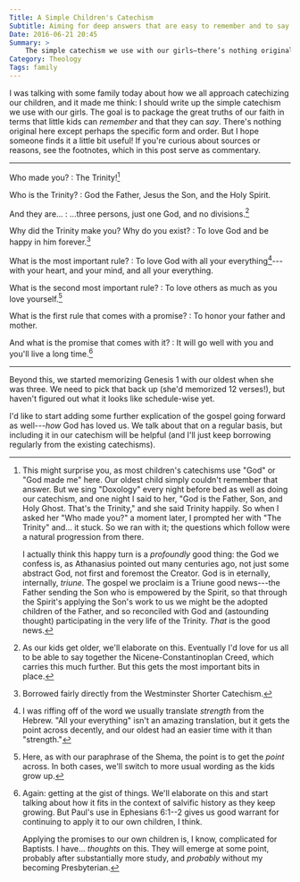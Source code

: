 ```yaml
---
Title: A Simple Children's Catechism
Subtitle: Aiming for deep answers that are easy to remember and to say.
Date: 2016-06-21 20:45
Summary: >
    The simple catechism we use with our girls—there’s nothing original here except perhaps the specific form and order. But I hope someone finds it useful! The aim is deep answers that are easy for little kids to remember and to say.
Category: Theology
Tags: family
---
```


I was talking with some family today about how we all approach catechizing our children, and it made me think: I should write up the simple catechism we use with our girls. The goal is to package the great truths of our faith in terms that little kids can *remember* and that they can *say*. There's nothing original here except perhaps the specific form and order. But I hope someone finds it a little bit useful! If you're curious about sources or reasons, see the footnotes, which in this post serve as commentary.

---

Who made you?
:   The Trinity![^trinity]

Who is the Trinity?
:   God the Father, Jesus the Son, and the Holy Spirit.

And they are...
:   ...three persons, just one God, and no divisions.[^creed]

Why did the Trinity make you? Why do you exist?
:   To love God and be happy in him forever.[^westminster]

What is the most important rule?
:   To love God with all your everything[^m'od]---with your heart, and your mind, and all your everything.

What is the second most important rule?
:   To love others as much as you love yourself.[^second]

What is the first rule that comes with a promise?
:   To honor your father and mother.

And what is the promise that comes with it?
:   It will go well with you and you'll live a long time.[^land]

---

Beyond this, we started memorizing Genesis 1 with our oldest when she was three. We need to pick that back up (she'd memorized 12 verses!), but haven't figured out what it looks like schedule-wise yet.

I'd like to start adding some further explication of the gospel going forward as well---*how* God has loved us. We talk about that on a regular basis, but including it in our catechism will be helpful (and I'll just keep borrowing regularly from the existing catechisms).

[^trinity]: This might surprise you, as most children's catechisms use "God" or "God made me" here. Our oldest child simply couldn't remember that answer. But we sing "Doxology" every night before bed as well as doing our catechism, and one night I said to her, "God is the Father, Son, and Holy Ghost. That's the Trinity," and she said Trinity happily. So when I asked her "Who made you?" a moment later, I prompted her with "The Trinity" and... it stuck. So we ran with it; the questions which follow were a natural progression from there.

    I actually think this happy turn is a *profoundly* good thing: the God we confess is, as Athanasius pointed out many centuries ago, not just some abstract God, not first and foremost the Creator. God is in eternally, internally, *triune*. The gospel we proclaim is a Triune good news---the Father sending the Son who is empowered by the Spirit, so that through the Spirit's applying the Son's work to us we might be the adopted children of the Father, and so reconciled with God and (astounding thought) participating in the very life of the Trinity. *That* is the good news.

[^creed]: As our kids get older, we'll elaborate on this. Eventually I'd love for us all to be able to say together the Nicene-Constantinoplan Creed, which carries this much further. But this gets the most important bits in place.

[^westminster]: Borrowed fairly directly from the Westminster Shorter Catechism.

[^m'od]: I was riffing off of the word we usually translate *strength* from the Hebrew. "All your everything" isn't an amazing translation, but it gets the point across decently, and our oldest had an easier time with it than "strength."

[^second]: Here, as with our paraphrase of the Shema, the point is to get the *point* across. In both cases, we'll switch to more usual wording as the kids grow up.

[^land]: Again: getting at the gist of things. We'll elaborate on this and start talking about how it fits in the context of salvific history as they keep growing. But Paul's use in Ephesians 6:1--2 gives us good warrant for continuing to apply it to our own children, I think.

    Applying the promises to our own children is, I know, complicated for Baptists. I have... *thoughts* on this. They will emerge at some point, probably after substantially more study, and *probably* without my becoming Presbyterian.